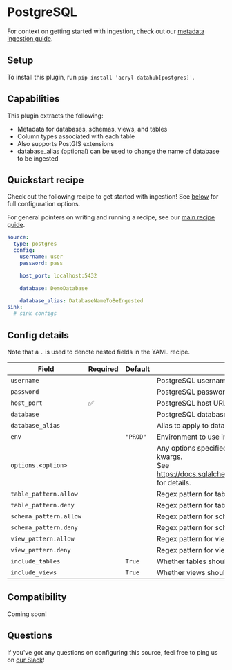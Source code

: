 # PostgreSQL

For context on getting started with ingestion, check out our [metadata ingestion guide](../README.md).

## Setup

To install this plugin, run `pip install 'acryl-datahub[postgres]'`.

## Capabilities

This plugin extracts the following:

- Metadata for databases, schemas, views, and tables
- Column types associated with each table
- Also supports PostGIS extensions
- database_alias (optional) can be used to change the name of database to be ingested

## Quickstart recipe

Check out the following recipe to get started with ingestion! See [below](#config-details) for full configuration options.

For general pointers on writing and running a recipe, see our [main recipe guide](../README.md#recipes).

```yml
source:
  type: postgres
  config:
    username: user
    password: pass

    host_port: localhost:5432

    database: DemoDatabase

    database_alias: DatabaseNameToBeIngested
sink:
  # sink configs
```

## Config details

Note that a `.` is used to denote nested fields in the YAML recipe.

| Field                  | Required | Default  | Description                                                                                                                                                                             |
| ---------------------- | -------- | -------- | --------------------------------------------------------------------------------------------------------------------------------------------------------------------------------------- |
| `username`             |          |          | PostgreSQL username.                                                                                                                                                                    |
| `password`             |          |          | PostgreSQL password.                                                                                                                                                                    |
| `host_port`            | ✅       |          | PostgreSQL host URL.                                                                                                                                                                    |
| `database`             |          |          | PostgreSQL database.                                                                                                                                                                    |
| `database_alias`       |          |          | Alias to apply to database when ingesting.                                                                                                                                              |
| `env`                  |          | `"PROD"` | Environment to use in namespace when constructing URNs.                                                                                                                                 |
| `options.<option>`     |          |          | Any options specified here will be passed to SQLAlchemy's `create_engine` as kwargs.<br />See https://docs.sqlalchemy.org/en/14/core/engines.html#sqlalchemy.create_engine for details. |
| `table_pattern.allow`  |          |          | Regex pattern for tables to include in ingestion.                                                                                                                                       |
| `table_pattern.deny`   |          |          | Regex pattern for tables to exclude from ingestion.                                                                                                                                     |
| `schema_pattern.allow` |          |          | Regex pattern for schemas to include in ingestion.                                                                                                                                      |
| `schema_pattern.deny`  |          |          | Regex pattern for schemas to exclude from ingestion.                                                                                                                                    |
| `view_pattern.allow`   |          |          | Regex pattern for views to include in ingestion.                                                                                                                                        |
| `view_pattern.deny`    |          |          | Regex pattern for views to exclude from ingestion.                                                                                                                                      |
| `include_tables`       |          | `True`   | Whether tables should be ingested.                                                                                                                                                      |
| `include_views`        |          | `True`   | Whether views should be ingested.                                                                                                                                                       |

## Compatibility

Coming soon!

## Questions

If you've got any questions on configuring this source, feel free to ping us on [our Slack](https://slack.datahubproject.io/)!
